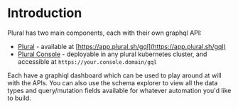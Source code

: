 # Introduction

Plural has two main components, each with their own graphql API:

* [Plural](plural-api.md) - available at [https://app.plural.sh/gql](https://app.plural.sh/gql)
* [Plural Console](console-api.md) - deployable in any plural kubernetes cluster, and accessible at `https://your.console.domain/gql`

Each have a graphiql dashboard which can be used to play around at will with the APIs.  You can also use the schema explorer to view all the data types and query/mutation fields available for whatever automation you'd like to build.
